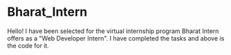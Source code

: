 # Bharat_Intern
Hello! I have been selected for the virtual internship program Bharat Intern offers as a "Web Developer Intern". I have completed the tasks and above is the code for it.
